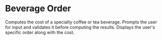 # Beverage Order

Computes the cost of a specialty coffee or tea beverage. Prompts the user for input and validates it before computing the results. Displays the user's specific order along with the cost.
